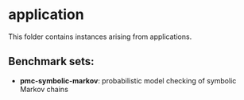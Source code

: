 # application
This folder contains instances arising from applications.

## Benchmark sets:

* __pmc-symbolic-markov__: probabilistic model checking of symbolic Markov chains
